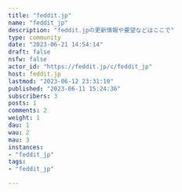 ```yaml
---
title: "feddit.jp" 
name: "feddit_jp"
description: "feddit.jpの更新情報や要望などはここで"
type: community
date: "2023-06-21 14:54:14"
draft: false
nsfw: false
actor_id: "https://feddit.jp/c/feddit_jp"
host: feddit.jp
lastmod: "2023-06-12 23:31:10"
published: "2023-06-11 15:24:36"
subscribers: 3
posts: 1
comments: 2
weight: 1
dau: 1
wau: 2
mau: 3
instances:
- "feddit_jp"
tags: 
- "feddit_jp"

---
```

